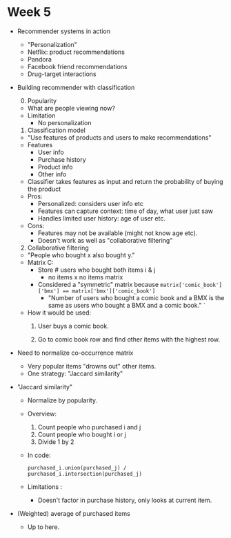 # Week 5

* Recommender systems in action

  * "Personalization"
  * Netflix: product recommendations
  * Pandora
  * Facebook friend recommendations
  * Drug-target interactions

* Building recommender with classification

  0. Popularity

    * What are people viewing now?
    * Limitation
      * No personalization

  1. Classification model

    * "Use features of products and users to make recommendations"
    * Features
      * User info
      * Purchase history
      * Product info
      * Other info
    * Classifier takes features as input and return the probability of buying the product
    * Pros:
      * Personalized: considers user info etc
      * Features can capture context: time of day, what user just saw
      * Handles limited user history: age of user etc.
    * Cons:
      * Features may not be available (might not know age etc).
      * Doesn't work as well as "collaborative filtering"

  2. Collaborative filtering

    * "People who bought x also bought y."
    * Matrix C:
      * Store # users who bought both items i & j
        * no items x no items matrix
      * Considered a "symmetric" matrix because ``matrix['comic_book']['bmx'] == matrix['bmx']['comic_book']``
        * "Number of users who bought a comic book and a BMX is the same as users who bought a BMX and a comic book."
    `
    * How it would be used:
      1. User buys a comic book.

      2. Go to comic book row and find other items with the highest row.

* Need to normalize co-occurrence matrix

  * Very popular items "drowns out" other items.
  * One strategy: "Jaccard similarity"

* "Jaccard similarity"

  * Normalize by popularity.
  * Overview:

    1. Count people who purchased i and j
    2. Count people who bought i or j
    3. Divide 1 by 2

  * In code:
  
      ```
      purchased_i.union(purchased_j) / purchased_i.intersection(purchased_j)
      ```
  * Limitations :

    * Doesn't factor in purchase history, only looks at current item.

* (Weighted) average of purchased items

  * Up to here.
